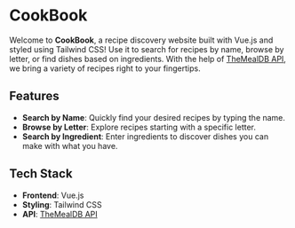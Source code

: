 # CookBook

Welcome to **CookBook**, a recipe discovery website built with Vue.js and styled using Tailwind CSS! Use it to search for recipes by name, browse by letter, or find dishes based on ingredients. With the help of [TheMealDB API](https://themealdb.com/), we bring a variety of recipes right to your fingertips.

## Features

- **Search by Name**: Quickly find your desired recipes by typing the name.  
- **Browse by Letter**: Explore recipes starting with a specific letter.  
- **Search by Ingredient**: Enter ingredients to discover dishes you can make with what you have.  

## Tech Stack

- **Frontend**: Vue.js  
- **Styling**: Tailwind CSS  
- **API**: [TheMealDB API](https://themealdb.com/api/json/v1/1/)
